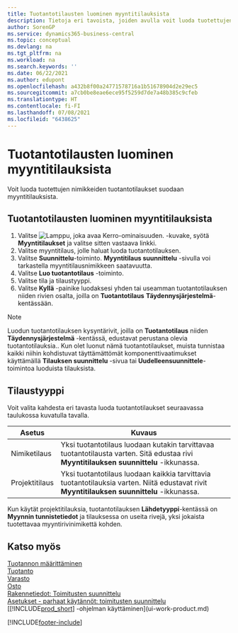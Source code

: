 ```yaml
---
title: Tuotantotilausten luominen myyntitilauksista
description: Tietoja eri tavoista, joiden avulla voit luoda tuotettujen nimikkeiden tuotantotilaukset suodaan myyntitilauksista.
author: SorenGP
ms.service: dynamics365-business-central
ms.topic: conceptual
ms.devlang: na
ms.tgt_pltfrm: na
ms.workload: na
ms.search.keywords: ''
ms.date: 06/22/2021
ms.author: edupont
ms.openlocfilehash: a432b8f00a24771578716a1b51678904d2e29ec5
ms.sourcegitcommit: a7cb0be8eae6ece95f5259d7de7a48b385c9cfeb
ms.translationtype: HT
ms.contentlocale: fi-FI
ms.lasthandoff: 07/08/2021
ms.locfileid: "6438625"
---
```

# <a name="create-production-orders-from-sales-orders"></a>Tuotantotilausten luominen myyntitilauksista
Voit luoda tuotettujen nimikkeiden tuotantotilaukset suodaan myyntitilauksista.  

## <a name="to-create-a-production-order-from-a-sales-order"></a>Tuotantotilausten luominen myyntitilauksista  

1.  Valitse ![Lamppu, joka avaa Kerro-ominaisuuden.](media/ui-search/search_small.png "Kerro, mitä haluat tehdä") -kuvake, syötä **Myyntitilaukset** ja valitse sitten vastaava linkki.  
2.  Valitse myyntitilaus, jolle haluat luoda tuotantotilauksen.  
3.  Valitse **Suunnittelu**-toiminto. **Myyntitilaus suunnittelu** -sivulla voi tarkastella myyntitilausnimikkeen saatavuutta.  
4.  Valitse **Luo tuotantotilaus** -toiminto.  
5.  Valitse tila ja tilaustyyppi.  
6.  Valitse **Kyllä** -painike luodaksesi yhden tai useamman tuotantotilauksen niiden rivien osalta, joilla on **Tuotantotilaus** **Täydennysjärjestelmä**-kentässään.


> [!NOTE]  
> Luodun tuotantotilauksen kysyntärivit, joilla on **Tuotantotilaus** niiden **Täydennysjärjestelmä** -kentässä, edustavat perustana olevia tuotantotilauksia.. Kun olet luonut nämä tuotantotilaukset, muista tunnistaa kaikki niihin kohdistuvat täyttämättömät komponenttivaatimukset käyttämällä **Tilauksen suunnittelu** -sivua tai **Uudelleensuunnittele**-toimintoa luoduista tilauksista. 

## <a name="order-type"></a>Tilaustyyppi  
Voit valita kahdesta eri tavasta luoda tuotantotilaukset seuraavassa taulukossa kuvatulla tavalla.

|Asetus|Kuvaus|
|------|-----------|
|Nimiketilaus|Yksi tuotantotilaus luodaan kutakin tarvittavaa tuotantotilausta varten. Sitä edustaa rivi **Myyntitilauksen suunnittelu** -ikkunassa.|
|Projektitilaus|Yksi tuotantotilaus luodaan kaikkia tarvittavia tuotantotilauksia varten. Niitä edustavat rivit **Myyntitilauksen suunnittelu** -ikkunassa. |

Kun käytät projektitilauksia, tuotantotilauksen **Lähdetyyppi**-kentässä on **Myynnin tunnistetiedot** ja tilauksessa on useita rivejä, yksi jokaista tuotettavaa myyntirivinimikettä kohden.  


## <a name="see-also"></a>Katso myös  
[Tuotannon määrittäminen](production-configure-production-processes.md)  
[Tuotanto](production-manage-manufacturing.md)    
[Varasto](inventory-manage-inventory.md)  
[Osto](purchasing-manage-purchasing.md)  
[Rakennetiedot: Toimitusten suunnittelu](design-details-supply-planning.md)   
[Asetukset - parhaat käytännöt: toimitusten suunnittelu](setup-best-practices-supply-planning.md)  
[[!INCLUDE[prod_short](includes/prod_short.md)] -ohjelman käyttäminen](ui-work-product.md)


[!INCLUDE[footer-include](includes/footer-banner.md)]
